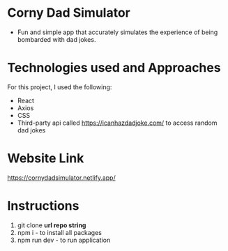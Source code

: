 # Corny Dad Simulator
- Fun and simple app that accurately simulates the experience of being bombarded with dad jokes. 

# Technologies used and Approaches
For this project, I used the following:
- React
- Axios
- CSS
- Third-party api called https://icanhazdadjoke.com/ to access random dad jokes 

# Website Link
https://cornydadsimulator.netlify.app/

# Instructions 
1. git clone **url repo string**
2. npm i - to install all packages
3. npm run dev - to run application


